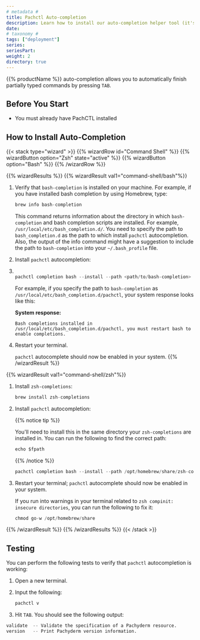```yaml
---
# metadata # 
title: Pachctl Auto-completion
description: Learn how to install our auto-completion helper tool (it's great for learning PachCTL commands).
date: 
# taxonomy #
tags: ["deployment"]
series:
seriesPart: 
weight: 2
directory: true 
---
```


{{% productName %}} auto-completion allows you to automatically finish partially typed commands by pressing `TAB`. 

## Before You Start 

- You must already have PachCTL installed


## How to Install Auto-Completion

{{< stack type="wizard" >}}
 {{% wizardRow id="Command Shell" %}}
  {{% wizardButton option="Zsh" state="active" %}}
  {{% wizardButton option="Bash" %}}
 {{% /wizardRow %}}

{{% wizardResults %}}
{{% wizardResult val1="command-shell/bash"%}}
1. Verify that `bash-completion` is installed on your machine.
   For example, if you have installed bash completion by using Homebrew,
   type:

   ```s
   brew info bash-completion
   ```

   This command returns information about the directory in which
   `bash-completion` and bash completion scripts are installed.
   For example,  `/usr/local/etc/bash_completion.d/`. You need
   to specify the path to `bash_completion.d` as the path to which install
   `pachctl` autocompletion. Also, the output of the info
   command might have a suggestion to include the path to
   `bash-completion` into your `~/.bash_profile` file.

2. Install `pachctl` autocompletion:
3. 
   ```s

   pachctl completion bash --install --path <path/to/bash-completion>
   ```

   For example, if you specify the path to `bash-completion` as
   `/usr/local/etc/bash_completion.d/pachctl`, your system response
   looks like this:

   **System response:**

   ```
   Bash completions installed in /usr/local/etc/bash_completion.d/pachctl, you must restart bash to enable completions.
   ```

4. Restart your terminal.

   `pachctl` autocomplete should now be enabled in your system.
{{% /wizardResult %}}

{{% wizardResult val1="command-shell/zsh"%}}

1. Install `zsh-completions`: 
   ```s
   brew install zsh-completions
   ```

2. Install `pachctl` autocompletion:

   {{% notice tip %}}
   
   You'll need to install this in the same directory your `zsh-completions` are installed in. You can run the following to find the correct path:
   ```s
   echo $fpath
   ```
   {{% /notice %}}

   ```s
   pachctl completion bash --install --path /opt/homebrew/share/zsh-completions/_pachctl
   ```

3. Restart your terminal; `pachctl` autocomplete should now be enabled in your system. 
   
   If you run into warnings in your terminal related to `zsh compinit: insecure directories`, you can run the following to fix it:

   ```s
   chmod go-w /opt/homebrew/share
   ```
{{% /wizardResult %}}
{{% /wizardResults %}}
 {{< /stack >}}
 

## Testing

You can perform the following tests to verify that `pachctl` autocompletion is working:

1. Open a new terminal.
2. Input the following:

   ```s
   pachctl v
   ```
3. Hit `TAB`. You should see the following output:

```s
validate  -- Validate the specification of a Pachyderm resource.
version   -- Print Pachyderm version information.
```